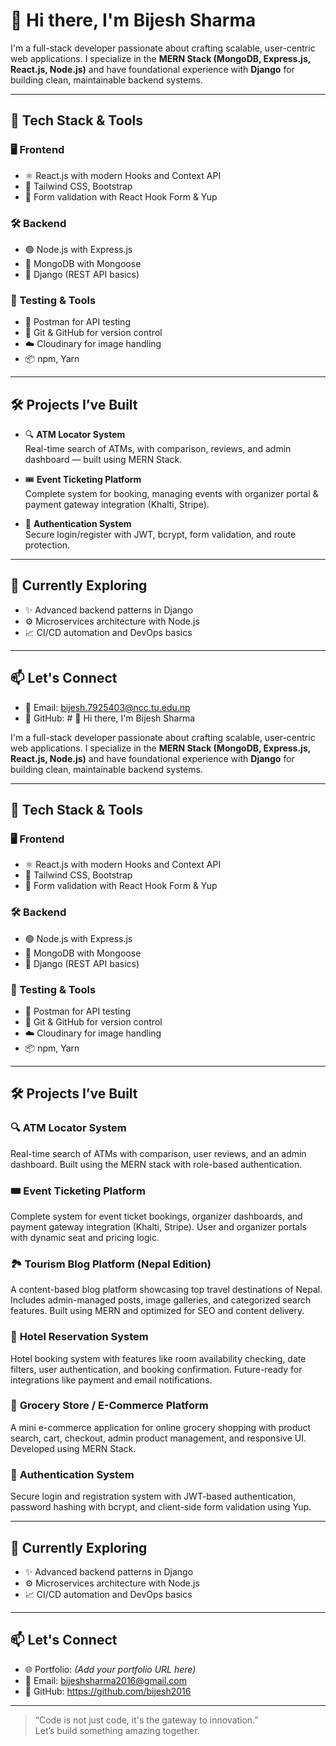 # 👋 Hi there, I'm Bijesh Sharma

I'm a full-stack developer passionate about crafting scalable, user-centric web applications. I specialize in the **MERN Stack (MongoDB, Express.js, React.js, Node.js)** and have foundational experience with **Django** for building clean, maintainable backend systems.

---

## 🚀 Tech Stack & Tools

### 🖥️ Frontend
- ⚛️ React.js with modern Hooks and Context API
- 🧩 Tailwind CSS, Bootstrap
- 🔐 Form validation with React Hook Form & Yup

### 🛠️ Backend
- 🟢 Node.js with Express.js
- 🧬 MongoDB with Mongoose
- 🐍 Django (REST API basics)

### 🧪 Testing & Tools
- 🧪 Postman for API testing
- 🔗 Git & GitHub for version control
- ☁️ Cloudinary for image handling
- 📦 npm, Yarn

---

## 🛠️ Projects I’ve Built

- 🔍 **ATM Locator System**  
  Real-time search of ATMs, with comparison, reviews, and admin dashboard — built using MERN Stack.

- 🎟️ **Event Ticketing Platform**  
  Complete system for booking, managing events with organizer portal & payment gateway integration (Khalti, Stripe).

- 🔐 **Authentication System**  
  Secure login/register with JWT, bcrypt, form validation, and route protection.

---

## 🌱 Currently Exploring
- ✨ Advanced backend patterns in Django
- ⚙️ Microservices architecture with Node.js
- 📈 CI/CD automation and DevOps basics

---

## 📫 Let's Connect

- 📧 Email: bijesh.7925403@ncc.tu.edu.np  
- 🐙 GitHub: # 👋 Hi there, I'm Bijesh Sharma

I'm a full-stack developer passionate about crafting scalable, user-centric web applications. I specialize in the **MERN Stack (MongoDB, Express.js, React.js, Node.js)** and have foundational experience with **Django** for building clean, maintainable backend systems.

---

## 🚀 Tech Stack & Tools

### 🖥️ Frontend
- ⚛️ React.js with modern Hooks and Context API
- 🧩 Tailwind CSS, Bootstrap
- 🔐 Form validation with React Hook Form & Yup

### 🛠️ Backend
- 🟢 Node.js with Express.js
- 🧬 MongoDB with Mongoose
- 🐍 Django (REST API basics)

### 🧪 Testing & Tools
- 🧪 Postman for API testing
- 🔗 Git & GitHub for version control
- ☁️ Cloudinary for image handling
- 📦 npm, Yarn

---

## 🛠️ Projects I’ve Built

### 🔍 **ATM Locator System**  
Real-time search of ATMs with comparison, user reviews, and an admin dashboard. Built using the MERN stack with role-based authentication.

### 🎟️ **Event Ticketing Platform**  
Complete system for event ticket bookings, organizer dashboards, and payment gateway integration (Khalti, Stripe). User and organizer portals with dynamic seat and pricing logic.

### 🏞️ **Tourism Blog Platform (Nepal Edition)**  
A content-based blog platform showcasing top travel destinations of Nepal. Includes admin-managed posts, image galleries, and categorized search features. Built using MERN and optimized for SEO and content delivery.

### 🏨 **Hotel Reservation System**  
Hotel booking system with features like room availability checking, date filters, user authentication, and booking confirmation. Future-ready for integrations like payment and email notifications.

### 🛒 **Grocery Store / E-Commerce Platform**  
A mini e-commerce application for online grocery shopping with product search, cart, checkout, admin product management, and responsive UI. Developed using MERN Stack.

### 🔐 **Authentication System**  
Secure login and registration system with JWT-based authentication, password hashing with bcrypt, and client-side form validation using Yup.


---

## 🌱 Currently Exploring
- ✨ Advanced backend patterns in Django
- ⚙️ Microservices architecture with Node.js
- 📈 CI/CD automation and DevOps basics

---

## 📫 Let's Connect

- 🌐 Portfolio: *(Add your portfolio URL here)*
- 📧 Email: bijeshsharma2016@gmail.com
- 🐙 GitHub: https://github.com/bijesh2016

---

> “Code is not just code, it's the gateway to innovation.”  
Let’s build something amazing together.



